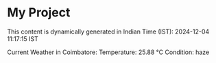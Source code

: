 # My Project

This content is dynamically generated in Indian Time (IST): 2024-12-04 11:17:15 IST


Current Weather in Coimbatore:
Temperature: 25.88 °C
Condition: haze
